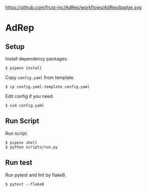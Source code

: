 https://github.com/frust-inc/AdRep/workflows/AdRep/badge.svg

# AdRep

## Setup

Install dependency packages.

```
$ pipenv install
```

Copy `config.yaml` from template.

```
$ cp config.yaml.template config.yaml
```

Edit config if you need.

```
$ vim config.yaml
```

## Run Script

Run script.

```
$ pipenv shell
$ python scripts/run.py
```

## Run test

Run pytest and lint by flake8.

```
$ pytest --flake8
```
